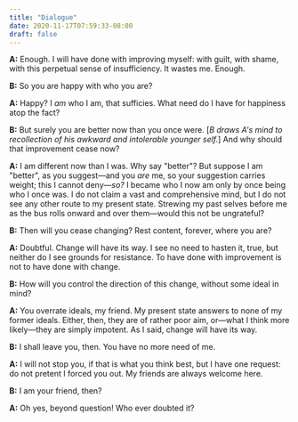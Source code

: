 ```yaml
---
title: "Dialogue"
date: 2020-11-17T07:59:33-08:00
draft: false
---
```


**A:** Enough. I will have done with improving myself: with guilt, with shame, with this perpetual sense of insufficiency. It wastes me. Enough.

**B:** So you are happy with who you are?

**A:** Happy? I *am* who I am, that sufficies. What need do I have for happiness atop the fact?

**B:** But surely you are better now than you once were. [*B draws A's mind to recollection of his awkward and intolerable younger self.*] And why should that improvement cease now?

**A:** I am different now than I was. Why say "better"? But suppose I am "better", as you suggest—and you *are* me, so your suggestion carries weight; this I cannot deny—*so?* I became who I now am only by once being who I once was. I do not claim a vast and comprehensive mind, but I do not see any other route to my present state. Strewing my past selves before me as the bus rolls onward and over them—would this not be ungrateful?

**B:** Then will you cease changing? Rest content, forever, where you are?

**A:** Doubtful. Change will have its way. I see no need to hasten it, true, but neither do I see grounds for resistance. To have done with improvement is not to have done with change.

**B:** How will you control the direction of this change, without some ideal in mind?

**A:** You overrate ideals, my friend. My present state answers to none of my former ideals. Either, then, they are of rather poor aim, or—what I think more likely—they are simply impotent. As I said, change will have its way.

**B:** I shall leave you, then. You have no more need of me.

**A:** I will not stop you, if that is what you think best, but I have one request: do not pretent I forced you out. My friends are always welcome here.

**B:** I am your friend, then?

**A:** Oh yes, beyond question! Who ever doubted it?